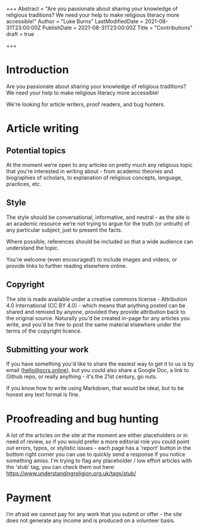 +++
Abstract = "Are you passionate about sharing your knowledge of religious traditions? We need your help to make religious literacy more accessible!"
Author = "Luke Burns"
LastModifiedDate = 2021-08-31T23:00:00Z
PublishDate = 2021-08-31T23:00:00Z
Title = "Contributions"
draft = true

+++
# Introduction

Are you passionate about sharing your knowledge of religious traditions? We need your help to make religious literacy more accessible!

We're looking for article writers, proof readers, and bug hunters.

# Article writing

## Potential topics

At the moment we’re open to any articles on pretty much any religious topic that you're interested in writing about - from academic theories and biographies of scholars, to explanation of religious concepts, language, practices, etc.

## Style

The style should be conversational, informative, and neutral - as the site is an academic resource we’re not trying to argue for the truth (or untruth) of any particular subject, just to present the facts.

Where possible, references should be included so that a wide audience can understand the topic.

You're welcome (even encouraged!) to include images and videos, or provide links to further reading elsewhere online.

## Copyright
The site is made available under a creative commons license - Attribution 4.0 International (CC BY 4.0) - which means that anything posted can be shared and remixed by anyone, provided they provide attribution back to the original source. Naturally you'd be created in-page for any articles you write, and you'd be free to post the same material elsewhere under the terms of the copyright licence.

## Submitting your work
If you have something you'd like to share the easiest way to get it to us is by email (hello@ocrs.online), but you could also share a Google Doc, a link to Github repo, or really anything - it's the 21st century, go nuts.

If you know how to write using Markdown, that would be ideal, but to be honest any text format is fine.

# Proofreading and bug hunting

A lot of the articles on the site at the moment are either placeholders or in need of review, so if you would prefer a more editorial role you could point out errors, typos, or stylistic issues - each page has a 'report' button in the bottom right corner you can use to quickly send a response if you notice something amiss. I'm trying to flag any placeholder / low effort articles with the 'stub' tag, you can check them out here: https://www.understandingreligion.org.uk/tags/stub/

# Payment

I’m afraid we cannot pay for any work that you submit or offer - the site does not generate any income and is produced on a volunteer basis.